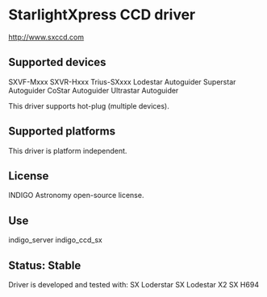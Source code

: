 # StarlightXpress CCD driver

http://www.sxccd.com

## Supported devices

SXVF-Mxxx
SXVR-Hxxx
Trius-SXxxx
Lodestar Autoguider
Superstar Autoguider
CoStar Autoguider
Ultrastar Autoguider

This driver supports hot-plug (multiple devices).

## Supported platforms

This driver is platform independent.

## License

INDIGO Astronomy open-source license.

## Use

indigo_server indigo_ccd_sx

## Status: Stable

Driver is developed and tested with:
SX Loderstar
SX Lodestar X2
SX H694

